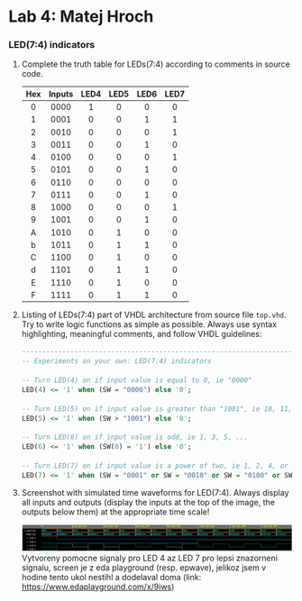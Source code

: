 # Lab 4: Matej Hroch

### LED(7:4) indicators

1. Complete the truth table for LEDs(7:4) according to comments in source code.

   | **Hex** | **Inputs** | **LED4** | **LED5** | **LED6** | **LED7** |
   | :-: | :-: | :-: | :-: | :-: | :-: |
   | 0 | 0000 | 1 | 0 | 0 | 0 |
   | 1 | 0001 | 0 | 0 | 1 | 1 |
   | 2 | 0010 | 0 | 0 | 0 | 1 |
   | 3 | 0011 | 0 | 0 | 1 | 0 |
   | 4 | 0100 | 0 | 0 | 0 | 1 | 
   | 5 | 0101 | 0 | 0 | 1 | 0 |
   | 6 | 0110 | 0 | 0 | 0 | 0 |
   | 7 | 0111 | 0 | 0 | 1 | 0 |
   | 8 | 1000 | 0 | 0 | 0 | 1 |
   | 9 | 1001 | 0 | 0 | 1 | 0 |
   | A | 1010 | 0 | 1 | 0 | 0 |
   | b | 1011 | 0 | 1 | 1 | 0 |
   | C | 1100 | 0 | 1 | 0 | 0 |
   | d | 1101 | 0 | 1 | 1 | 0 |
   | E | 1110 | 0 | 1 | 0 | 0 |
   | F | 1111 | 0 | 1 | 1 | 0 |

2. Listing of LEDs(7:4) part of VHDL architecture from source file `top.vhd`. Try to write logic functions as simple as possible. Always use syntax highlighting, meaningful comments, and follow VHDL guidelines:

   ```vhdl
   --------------------------------------------------------------------
   -- Experiments on your own: LED(7:4) indicators

   -- Turn LED(4) on if input value is equal to 0, ie "0000"
   LED(4) <= '1' when (SW = "0000") else '0'; 

   -- Turn LED(5) on if input value is greater than "1001", ie 10, 11, 12, ...
   LED(5) <= '1' when (SW > "1001") else '0';

   -- Turn LED(6) on if input value is odd, ie 1, 3, 5, ...
   LED(6) <= '1' when (SW(0) = '1') else '0';

   -- Turn LED(7) on if input value is a power of two, ie 1, 2, 4, or 8
   LED(7) <= '1' when (SW = "0001" or SW = "0010" or SW = "0100" or SW = "1000") else '0';
   ```

3. Screenshot with simulated time waveforms for LED(7:4). Always display all inputs and outputs (display the inputs at the top of the image, the outputs below them) at the appropriate time scale!

   ![Signals](https://github.com/matejhroch/digital-electronics-1/blob/main/04-segment/images/signals.PNG)
   Vytvoreny pomocne signaly pro LED 4 az LED 7 pro lepsi znazorneni signalu, screen je z eda playground (resp. epwave), jelikoz jsem v hodine tento ukol nestihl a dodelaval doma (link: https://www.edaplayground.com/x/9iws)
